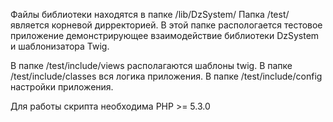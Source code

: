 Файлы библиотеки находятся в папке /lib/DzSystem/
Папка /test/ является корневой дирректорией.
В этой папке распологается тестовое приложение демонстрирующее взаимодействие
библиотеки DzSystem и шаблонизатора Twig.

В папке /test/include/views располагаются шаблоны twig.
В папке /test/include/classes вся логика приложения.
В папке /test/include/config настройки приложения.

Для работы скрипта необходима PHP >= 5.3.0